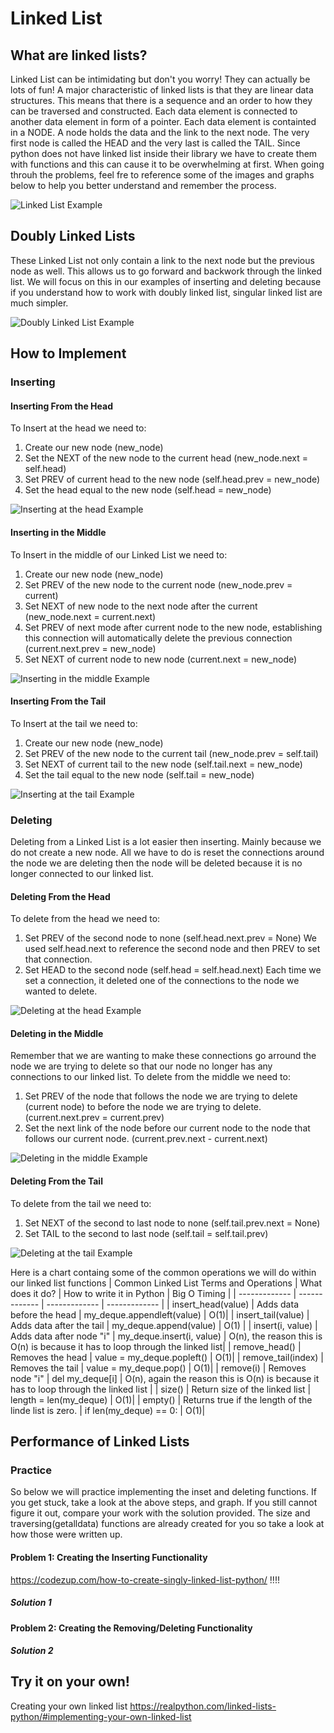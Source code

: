 # Linked List
## What are linked lists? 
Linked List can be intimidating but don't you worry! They can actually be lots of fun! A major characteristic of linked lists is that they are linear data structures. This means that there is a sequence and an order to how they can be traversed and constructed. Each data element is connected to another data element in form of a pointer. Each data element is containted in a NODE. A node holds the data and the link to the next node. The very first node is called the HEAD and the very last is called the TAIL. Since python does not have linked list inside their library we have to create them with functions and this can cause it to be overwhelming at first. When going throuh the problems, feel fre to reference some of the images and graphs below to help you better understand and remember the process. 

![Linked List Example](LinkedList.PNG)

## Doubly Linked Lists
These Linked List not only contain a link to the next node but the previous node as well. This allows us to go forward and backwork through the linked list. We will focus on this in our examples of inserting and deleting because if you understand how to work with doubly linked list, singular linked list are much simpler. 

![Doubly Linked List Example](DoublyLinkedList.PNG)

## How to Implement
### Inserting 
#### Inserting From the Head
To Insert at the head we need to:
1) Create our new node (new_node)
2) Set the NEXT of the new node to the current head (new_node.next = self.head)
3) Set PREV of current head to the new node (self.head.prev = new_node)
4) Set the head equal to the new node (self.head = new_node)

![Inserting at the head Example](InsertHeadLL.PNG)

#### Inserting in the Middle
To Insert in the middle of our Linked List we need to:
1) Create our new node (new_node)
2) Set PREV of the new node to the current node (new_node.prev = current)
3) Set NEXT of new node to the next node after the current (new_node.next = current.next)
4) Set PREV of next mode after current node to the new node, establishing this connection will automatically delete the previous connection (current.next.prev = new_node)
5) Set NEXT of current node to new node (current.next = new_node)

![Inserting in the middle Example](InsertMidLL.PNG)

#### Inserting From the Tail
To Insert at the tail we need to:
1) Create our new node (new_node)
2) Set PREV of the new node to the current tail (new_node.prev = self.tail)
3) Set NEXT of current tail to the new node (self.tail.next = new_node)
4) Set the tail equal to the new node (self.tail = new_node)

![Inserting at the tail Example](InsertTailLL.PNG)

### Deleting 
Deleting from a Linked List is a lot easier then inserting. Mainly because we do not create a new node. All we have to do is reset the connections around the node we are deleting then the node will be deleted because it is no longer connected to our linked list. 

#### Deleting From the Head
To delete from the head we need to:
1) Set PREV of the second node to none (self.head.next.prev = None) We used self.head.next to reference the second node and then PREV to set that connection. 
2) Set HEAD to the second node (self.head = self.head.next) Each time we set a connection, it deleted one of the connections to the node we wanted to delete. 

![Deleting at the head Example](RemoveHeadLL.PNG)

#### Deleting in the Middle
Remember that we are wanting to make these connections go arround the node we are trying to delete so that our node no longer has any connections to our linked list. 
To delete from the middle we need to:
1) Set PREV of the node that follows the node we are trying to delete (current node) to before the node we are trying to delete. (current.next.prev = current.prev)
2) Set the next link of the node before our current node to the node that follows our current node. (current.prev.next - current.next)

![Deleting in the middle Example](DeleteMidLL.PNG)

#### Deleting From the Tail
To delete from the tail we need to:
1) Set NEXT of the second  to last node to none (self.tail.prev.next = None)
2) Set TAIL to the second to last node (self.tail = self.tail.prev)

![Deleting at the tail Example](RemoveTailLL.PNG)

Here is a chart containg some of the common operations we will do within our linked list functions
| Common Linked List Terms and Operations  | What does it do? | How to write it in Python | Big O Timing |
| ------------- | ------------- | ------------- | ------------- |
| insert_head(value)  | Adds data before the head  | my_deque.appendleft(value) | O(1)|
| insert_tail(value)  | Adds data after the tail  | my_deque.append(value) | O(1) |
| insert(i, value)  | Adds data after node "i"  | my_deque.insert(i, value) | O(n), the reason this is O(n) is because it has to loop through the linked list|
| remove_head()  | Removes the head | value = my_deque.popleft() | O(1)|
| remove_tail(index)  | Removes the tail | value = my_deque.pop() | O(1)|
| remove(i)  | Removes node "i" | del my_deque[i] | O(n), again the reason this is O(n) is because it has to loop through the linked list |
| size()  | Return size of the linked list  | length = len(my_deque) | O(1)|
| empty()  | Returns true if the length of the linde list is zero. | if len(my_deque) == 0: | O(1)|




## Performance of Linked Lists
### Practice
So below we will practice implementing the inset and deleting functions. If you get stuck, take a look at the above steps, and graph. If you still cannot figure it out, compare your work with the solution provided. The size and traversing(getalldata) functions are already created for you so take a look at how those were written up. 

#### Problem 1: Creating the Inserting Functionality
https://codezup.com/how-to-create-singly-linked-list-python/ !!!!
##### Solution 1

#### Problem 2: Creating the Removing/Deleting Functionality

##### Solution 2

## Try it on your own!
Creating your own linked list https://realpython.com/linked-lists-python/#implementing-your-own-linked-list
